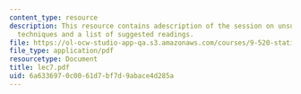 ```yaml
---
content_type: resource
description: This resource contains adescription of the session on unsupervised learning
  techniques and a list of suggested readings.
file: https://ol-ocw-studio-app-qa.s3.amazonaws.com/courses/9-520-statistical-learning-theory-and-applications-spring-2006/6a6336970c0061d7bf7d9abace4d285a_lec7.pdf
file_type: application/pdf
resourcetype: Document
title: lec7.pdf
uid: 6a633697-0c00-61d7-bf7d-9abace4d285a
---
```

